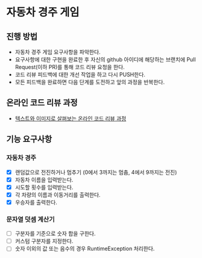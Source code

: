 # 자동차 경주 게임
## 진행 방법
* 자동차 경주 게임 요구사항을 파악한다.
* 요구사항에 대한 구현을 완료한 후 자신의 github 아이디에 해당하는 브랜치에 Pull Request(이하 PR)를 통해 코드 리뷰 요청을 한다.
* 코드 리뷰 피드백에 대한 개선 작업을 하고 다시 PUSH한다.
* 모든 피드백을 완료하면 다음 단계를 도전하고 앞의 과정을 반복한다.

## 온라인 코드 리뷰 과정
* [텍스트와 이미지로 살펴보는 온라인 코드 리뷰 과정](https://github.com/next-step/nextstep-docs/tree/master/codereview)

## 기능 요구사항
### 자동차 경주
- [x] 랜덤값으로 전진하거나 멈추기 (0에서 3까지는 멈춤, 4에서 9까지는 전진)
- [x] 자동차 이름을 입력받는다.
- [x] 시도할 횟수를 입력받는다.
- [x] 각 차량의 이름과 이동거리를 출력한다.
- [x] 우승자를 출력한다.

### 문자열 덧셈 계산기
- [ ] 구분자를 기준으로 숫자 합을 구한다.
- [ ] 커스텀 구분자를 지정한다.
- [ ] 숫자 이외의 값 또는 음수의 경우 RuntimeException 처리한다.
